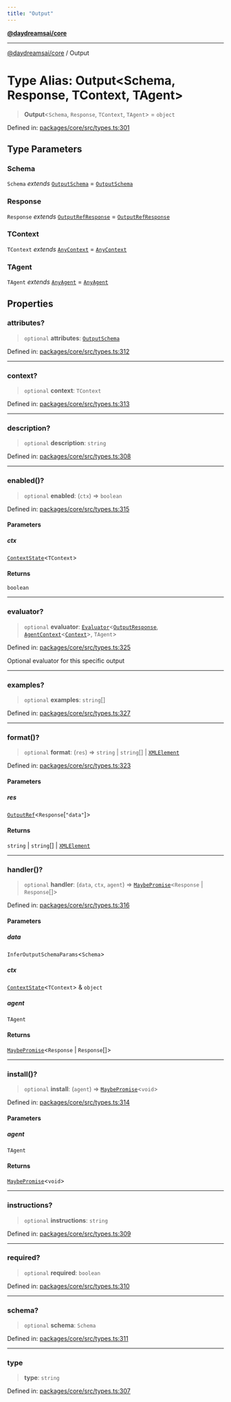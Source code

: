 ```yaml
---
title: "Output"
---
```


[**@daydreamsai/core**](./api-reference.md)

***

[@daydreamsai/core](./api-reference.md) / Output

# Type Alias: Output\<Schema, Response, TContext, TAgent\>

> **Output**\<`Schema`, `Response`, `TContext`, `TAgent`\> = `object`

Defined in: [packages/core/src/types.ts:301](https://github.com/dojoengine/daydreams/blob/cade502c379b7b9e103832026447c86310638fce/packages/core/src/types.ts#L301)

## Type Parameters

### Schema

`Schema` *extends* [`OutputSchema`](./OutputSchema.md) = [`OutputSchema`](./OutputSchema.md)

### Response

`Response` *extends* [`OutputRefResponse`](./OutputRefResponse.md) = [`OutputRefResponse`](./OutputRefResponse.md)

### TContext

`TContext` *extends* [`AnyContext`](./AnyContext.md) = [`AnyContext`](./AnyContext.md)

### TAgent

`TAgent` *extends* [`AnyAgent`](./AnyAgent.md) = [`AnyAgent`](./AnyAgent.md)

## Properties

### attributes?

> `optional` **attributes**: [`OutputSchema`](./OutputSchema.md)

Defined in: [packages/core/src/types.ts:312](https://github.com/dojoengine/daydreams/blob/cade502c379b7b9e103832026447c86310638fce/packages/core/src/types.ts#L312)

***

### context?

> `optional` **context**: `TContext`

Defined in: [packages/core/src/types.ts:313](https://github.com/dojoengine/daydreams/blob/cade502c379b7b9e103832026447c86310638fce/packages/core/src/types.ts#L313)

***

### description?

> `optional` **description**: `string`

Defined in: [packages/core/src/types.ts:308](https://github.com/dojoengine/daydreams/blob/cade502c379b7b9e103832026447c86310638fce/packages/core/src/types.ts#L308)

***

### enabled()?

> `optional` **enabled**: (`ctx`) => `boolean`

Defined in: [packages/core/src/types.ts:315](https://github.com/dojoengine/daydreams/blob/cade502c379b7b9e103832026447c86310638fce/packages/core/src/types.ts#L315)

#### Parameters

##### ctx

[`ContextState`](./ContextState.md)\<`TContext`\>

#### Returns

`boolean`

***

### evaluator?

> `optional` **evaluator**: [`Evaluator`](./Evaluator.md)\<[`OutputResponse`](./OutputResponse.md), [`AgentContext`](./AgentContext.md)\<[`Context`](./Context.md)\>, `TAgent`\>

Defined in: [packages/core/src/types.ts:325](https://github.com/dojoengine/daydreams/blob/cade502c379b7b9e103832026447c86310638fce/packages/core/src/types.ts#L325)

Optional evaluator for this specific output

***

### examples?

> `optional` **examples**: `string`[]

Defined in: [packages/core/src/types.ts:327](https://github.com/dojoengine/daydreams/blob/cade502c379b7b9e103832026447c86310638fce/packages/core/src/types.ts#L327)

***

### format()?

> `optional` **format**: (`res`) => `string` \| `string`[] \| [`XMLElement`](./XMLElement.md)

Defined in: [packages/core/src/types.ts:323](https://github.com/dojoengine/daydreams/blob/cade502c379b7b9e103832026447c86310638fce/packages/core/src/types.ts#L323)

#### Parameters

##### res

[`OutputRef`](./OutputRef.md)\<`Response`\[`"data"`\]\>

#### Returns

`string` \| `string`[] \| [`XMLElement`](./XMLElement.md)

***

### handler()?

> `optional` **handler**: (`data`, `ctx`, `agent`) => [`MaybePromise`](./MaybePromise.md)\<`Response` \| `Response`[]\>

Defined in: [packages/core/src/types.ts:316](https://github.com/dojoengine/daydreams/blob/cade502c379b7b9e103832026447c86310638fce/packages/core/src/types.ts#L316)

#### Parameters

##### data

`InferOutputSchemaParams`\<`Schema`\>

##### ctx

[`ContextState`](./ContextState.md)\<`TContext`\> & `object`

##### agent

`TAgent`

#### Returns

[`MaybePromise`](./MaybePromise.md)\<`Response` \| `Response`[]\>

***

### install()?

> `optional` **install**: (`agent`) => [`MaybePromise`](./MaybePromise.md)\<`void`\>

Defined in: [packages/core/src/types.ts:314](https://github.com/dojoengine/daydreams/blob/cade502c379b7b9e103832026447c86310638fce/packages/core/src/types.ts#L314)

#### Parameters

##### agent

`TAgent`

#### Returns

[`MaybePromise`](./MaybePromise.md)\<`void`\>

***

### instructions?

> `optional` **instructions**: `string`

Defined in: [packages/core/src/types.ts:309](https://github.com/dojoengine/daydreams/blob/cade502c379b7b9e103832026447c86310638fce/packages/core/src/types.ts#L309)

***

### required?

> `optional` **required**: `boolean`

Defined in: [packages/core/src/types.ts:310](https://github.com/dojoengine/daydreams/blob/cade502c379b7b9e103832026447c86310638fce/packages/core/src/types.ts#L310)

***

### schema?

> `optional` **schema**: `Schema`

Defined in: [packages/core/src/types.ts:311](https://github.com/dojoengine/daydreams/blob/cade502c379b7b9e103832026447c86310638fce/packages/core/src/types.ts#L311)

***

### type

> **type**: `string`

Defined in: [packages/core/src/types.ts:307](https://github.com/dojoengine/daydreams/blob/cade502c379b7b9e103832026447c86310638fce/packages/core/src/types.ts#L307)
